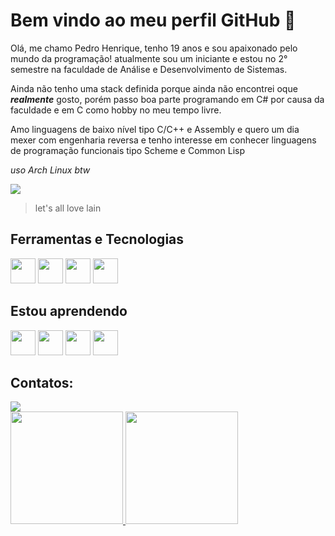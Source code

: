 # Bem vindo ao meu perfil GitHub 👋

Olá, me chamo Pedro Henrique, tenho 19 anos e sou apaixonado pelo mundo da programação! atualmente sou um iniciante e estou no 2° semestre na faculdade de Análise e Desenvolvimento de Sistemas.

Ainda não tenho uma stack definida porque ainda não encontrei oque ***realmente*** gosto, porém passo boa parte programando em C# por causa da faculdade e em C como hobby no meu tempo livre.

Amo linguagens de baixo nível tipo C/C++ e Assembly e quero um dia mexer com engenharia reversa e tenho interesse em conhecer linguagens de programação funcionais tipo Scheme e Common Lisp

*uso Arch Linux btw*

![](https://steamuserimages-a.akamaihd.net/ugc/879748616164108107/8F44EE6DAFB4F4E2469AA4947059A09E1A78E93C/?imw=5000&imh=5000&ima=fit&impolicy=Letterbox&imcolor=%23000000&letterbox=false)
> let's all love lain

## Ferramentas e Tecnologias

<img src="https://cdn.jsdelivr.net/gh/devicons/devicon@latest/icons/c/c-original.svg" width="40" height="40" /> <img src="https://cdn.jsdelivr.net/gh/devicons/devicon@latest/icons/linux/linux-original.svg" width="40" height="40" /> <img src="https://cdn.jsdelivr.net/gh/devicons/devicon@latest/icons/git/git-original.svg" width="40" height="40" /> <img src="https://cdn.jsdelivr.net/gh/devicons/devicon@latest/icons/vim/vim-original.svg" width="40" height="40" />

## Estou aprendendo

<img src="https://cdn.jsdelivr.net/gh/devicons/devicon@latest/icons/bash/bash-original.svg" width="40" height="40" /> <img src="https://cdn.jsdelivr.net/gh/devicons/devicon@latest/icons/python/python-original.svg" width="40" height="40" /> <img src="https://cdn.jsdelivr.net/gh/devicons/devicon@latest/icons/csharp/csharp-original.svg" width="40" height="40" /> <img src="https://cdn.jsdelivr.net/gh/devicons/devicon@latest/icons/mysql/mysql-original.svg" width="40" height="40" />

## Contatos:

<div>
<a href="https://www.linkedin.com/in/pedro-henrique-426719294/" target="_blank"><img loading="lazy" src="https://img.shields.io/badge/-LinkedIn-%230077B5?style=for-the-badge&logo=linkedin&logoColor=white" target="_blank"></a>   
</div>

<div>
<a href="https://github.com/henrique559">
<img loading="lazy" height="180em" src="https://github-readme-stats.vercel.app/api/top-langs/?username=henrique559&layout=compact&langs_count=7&theme=dracula"/>
<img loading="lazy" height="180em" src="https://github-readme-stats.vercel.app/api?username=henrique559&show_icons=true&theme=dracula&include_all_commits=true&count_private=true"/>
</div>


